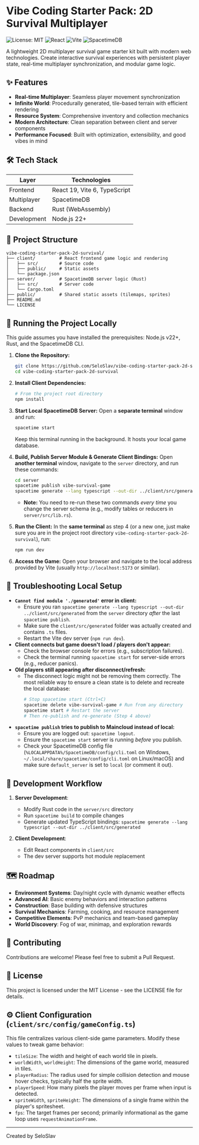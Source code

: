 # Vibe Coding Starter Pack: 2D Survival Multiplayer

![License: MIT](https://img.shields.io/badge/License-MIT-green.svg)
![React](https://img.shields.io/badge/React-19-blue.svg)
![Vite](https://img.shields.io/badge/Vite-6-purple.svg)
![SpacetimeDB](https://img.shields.io/badge/SpacetimeDB-latest-orange.svg)

A lightweight 2D multiplayer survival game starter kit built with modern web technologies. Create interactive survival experiences with persistent player state, real-time multiplayer synchronization, and modular game logic.

## ✨ Features

- **Real-time Multiplayer**: Seamless player movement synchronization
- **Infinite World**: Procedurally generated, tile-based terrain with efficient rendering
- **Resource System**: Comprehensive inventory and collection mechanics
- **Modern Architecture**: Clean separation between client and server components
- **Performance Focused**: Built with optimization, extensibility, and good vibes in mind

## 🛠️ Tech Stack

| Layer       | Technologies                |
|-------------|----------------------------|
| Frontend    | React 19, Vite 6, TypeScript |
| Multiplayer | SpacetimeDB                |
| Backend     | Rust (WebAssembly)         |
| Development | Node.js 22+                |

## 📁 Project Structure

```
vibe-coding-starter-pack-2d-survival/
├── client/         # React frontend game logic and rendering
│   ├── src/        # Source code
│   ├── public/     # Static assets
│   └── package.json
├── server/         # SpacetimeDB server logic (Rust)
│   ├── src/        # Server code
│   └── Cargo.toml
├── public/         # Shared static assets (tilemaps, sprites)
├── README.md
└── LICENSE
```

## 🚀 Running the Project Locally

This guide assumes you have installed the prerequisites: Node.js v22+, Rust, and the SpacetimeDB CLI.

1.  **Clone the Repository:**
    ```bash
    git clone https://github.com/SeloSlav/vibe-coding-starter-pack-2d-survival.git
    cd vibe-coding-starter-pack-2d-survival
    ```

2.  **Install Client Dependencies:**
    ```bash
    # From the project root directory
    npm install
    ```

3.  **Start Local SpacetimeDB Server:**
    Open a **separate terminal** window and run:
    ```bash
    spacetime start
    ```
    Keep this terminal running in the background. It hosts your local game database.

4.  **Build, Publish Server Module & Generate Client Bindings:**
    Open **another terminal** window, navigate to the `server` directory, and run these commands:
    ```bash
    cd server
    spacetime publish vibe-survival-game
    spacetime generate --lang typescript --out-dir ../client/src/generated
    ```
    *   **Note:** You need to re-run these two commands *every time* you change the server schema (e.g., modify tables or reducers in `server/src/lib.rs`).

5.  **Run the Client:**
    In the **same terminal** as step 4 (or a new one, just make sure you are in the project root directory `vibe-coding-starter-pack-2d-survival`), run:
    ```bash
    npm run dev
    ```

6.  **Access the Game:**
    Open your browser and navigate to the local address provided by Vite (usually `http://localhost:5173` or similar).

## 🔧 Troubleshooting Local Setup

*   **`Cannot find module './generated'` error in client:**
    *   Ensure you ran `spacetime generate --lang typescript --out-dir ../client/src/generated` from the `server` directory *after* the last `spacetime publish`.
    *   Make sure the `client/src/generated` folder was actually created and contains `.ts` files.
    *   Restart the Vite dev server (`npm run dev`).
*   **Client connects but game doesn't load / players don't appear:**
    *   Check the browser console for errors (e.g., subscription failures).
    *   Check the terminal running `spacetime start` for server-side errors (e.g., reducer panics).
*   **Old players still appearing after disconnect/refresh:**
    *   The disconnect logic might not be removing them correctly. The most reliable way to ensure a clean state is to delete and recreate the local database:
        ```bash
        # Stop spacetime start (Ctrl+C)
        spacetime delete vibe-survival-game # Run from any directory
        spacetime start # Restart the server
        # Then re-publish and re-generate (Step 4 above)
        ```
*   **`spacetime publish` tries to publish to Maincloud instead of local:**
    *   Ensure you are logged out: `spacetime logout`.
    *   Ensure the `spacetime start` server is running *before* you publish.
    *   Check your SpacetimeDB config file (`%LOCALAPPDATA%/SpacetimeDB/config/cli.toml` on Windows, `~/.local/share/spacetime/config/cli.toml` on Linux/macOS) and make sure `default_server` is set to `local` (or comment it out).

## 🔄 Development Workflow

1. **Server Development**:
   - Modify Rust code in the `server/src` directory
   - Run `spacetime build` to compile changes
   - Generate updated TypeScript bindings: `spacetime generate --lang typescript --out-dir ../client/src/generated`

2. **Client Development**:
   - Edit React components in `client/src`
   - The dev server supports hot module replacement

## 🗺️ Roadmap

- **Environment Systems**: Day/night cycle with dynamic weather effects
- **Advanced AI**: Basic enemy behaviors and interaction patterns
- **Construction**: Base building with defensive structures
- **Survival Mechanics**: Farming, cooking, and resource management
- **Competitive Elements**: PvP mechanics and team-based gameplay
- **World Discovery**: Fog of war, minimap, and exploration rewards

## 🤝 Contributing

Contributions are welcome! Please feel free to submit a Pull Request.

## 📜 License

This project is licensed under the MIT License - see the LICENSE file for details.

## ⚙️ Client Configuration (`client/src/config/gameConfig.ts`)

This file centralizes various client-side game parameters. Modify these values to tweak game behavior:

*   `tileSize`: The width and height of each world tile in pixels.
*   `worldWidth`, `worldHeight`: The dimensions of the game world, measured in tiles.
*   `playerRadius`: The radius used for simple collision detection and mouse hover checks, typically half the sprite width.
*   `playerSpeed`: How many pixels the player moves per frame when input is detected.
*   `spriteWidth`, `spriteHeight`: The dimensions of a single frame within the player's spritesheet.
*   `fps`: The target frames per second; primarily informational as the game loop uses `requestAnimationFrame`.

---

Created by SeloSlav
